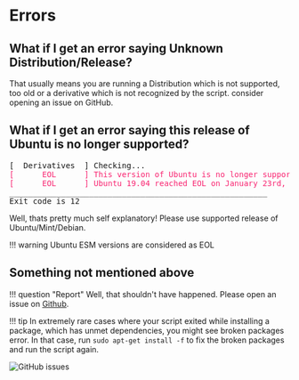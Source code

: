 # Errors

## What if I get an error saying Unknown Distribution/Release?

That usually means you are running a Distribution which is not supported, too old or a derivative which is not recognized by the script.
consider opening an issue on GitHub.

## What if I get an error saying this release of Ubuntu is no longer supported?

<pre>[  Derivatives  ] Checking...
<font color="#F92672">[      EOL      ] This version of Ubuntu is no longer supported. </font>
<font color="#F92672">[      EOL      ] Ubuntu 19.04 reached EOL on January 23rd, 2020.</font>
_______________________________________________________
Exit code is 12
</pre>

Well, thats pretty much self explanatory! Please use supported release of Ubuntu/Mint/Debian.

!!! warning
    Ubuntu ESM versions are considered as EOL


## Something not mentioned above

!!! question "Report"
    Well, that shouldn't have happened. Please open an issue on [Github](https://github.com/tprasadtp/ubuntu-post-install/issues/new).

!!! tip
    In extremely rare cases where your script exited while installing a package, which has unmet dependencies, you might see broken packages error. In that case, run `sudo apt-get install -f` to fix the broken packages and run the script again.

![GitHub issues](https://img.shields.io/github/issues/tprasadtp/ubuntu-post-install.svg)
